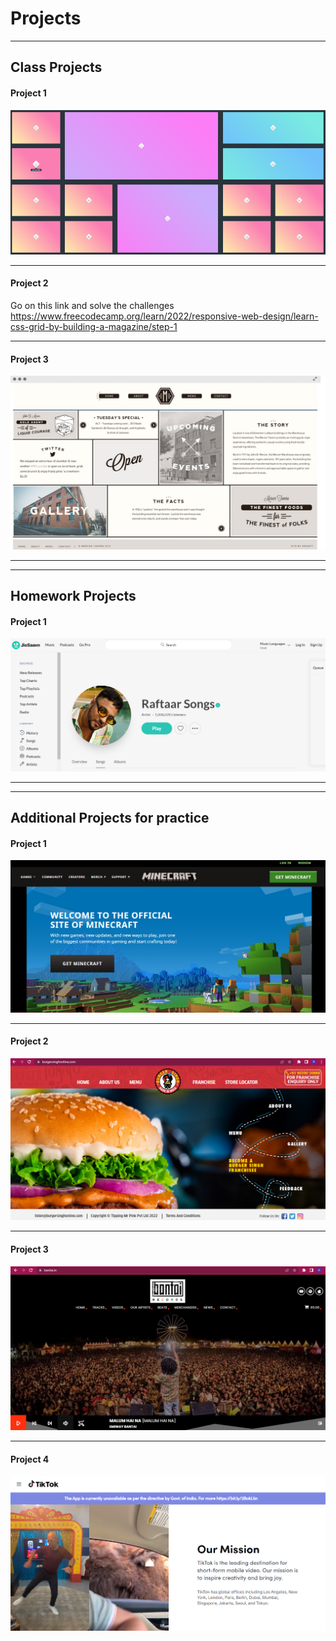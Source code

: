 # Projects

<hr>

## Class Projects

#### Project 1
<img src="images/Grid_Practice1.png">

<hr>

#### Project 2
Go on this link and solve the challenges https://www.freecodecamp.org/learn/2022/responsive-web-design/learn-css-grid-by-building-a-magazine/step-1

<hr>

#### Project 3
<img src="images/Grid%20Based%20Website.png">

<hr>
<hr>

## Homework Projects

#### Project 1
<img src="images/raftaarmusic.png">

<hr>
<hr>

## Additional Projects for practice

#### Project 1
<img src="images/minecraft.png">

<hr>

#### Project 2
<img src="images/Burgersingh.png">

<hr>

#### Project 3
<img src="images/BantaiRecords.png">

<hr> 

#### Project 4
<img src="images/tiktok.png">

